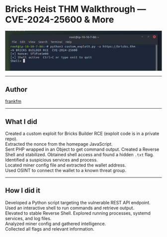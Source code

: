 # Bricks Heist THM Walkthrough — CVE-2024-25600 & More

![Proof it works](rce.png)

---
## Author

[frankfm](https://tryhackme.com/p/frankfm)

---

## What I did

Created a custom exploit for Bricks Builder RCE (exploit code is in a private repo).  
Extracted the nonce from the homepage JavaScript.  
Sent PHP wrapped in an Object to get command output. 
Created a Reverse Shell and stabilized.
Obtained shell access and found a hidden `.txt` flag.  
Identified a suspicious services and process.  
Located miner config file and extracted the wallet address.  
Used OSINT to connect the wallet to a known threat group.

---

## How I did it

Developed a Python script targeting the vulnerable REST API endpoint.  
Used an interactive shell to run commands and retrieve output.  
Elevated to stable Reverse Shell.
Explored running processes, systemd services, and log files.  
Analyzed miner config and gathered intelligence.  
Collected all flags and relevant information.
